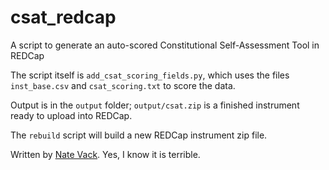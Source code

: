# csat_redcap
A script to generate an auto-scored Constitutional Self-Assessment Tool in REDCap

The script itself is `add_csat_scoring_fields.py`, which uses the files `inst_base.csv` and `csat_scoring.txt` to score the data.

Output is in the `output` folder; `output/csat.zip` is a finished instrument ready to upload into REDCap.

The `rebuild` script will build a new REDCap instrument zip file.

Written by [Nate Vack](mailto:njvack@wisc.edu). Yes, I know it is terrible.
